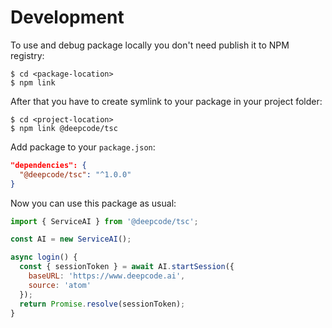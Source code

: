 # Development

To use and debug package locally you don't need publish it to NPM registry:
```shell script
$ cd <package-location>
$ npm link
```

After that you have to create symlink to your package in your project folder:
```shell script
$ cd <project-location>
$ npm link @deepcode/tsc
```

Add package to your `package.json`:
```json
"dependencies": {
  "@deepcode/tsc": "^1.0.0"
}
```

Now you can use this package as usual:
```javascript
import { ServiceAI } from '@deepcode/tsc';

const AI = new ServiceAI();

async login() {
  const { sessionToken } = await AI.startSession({
    baseURL: 'https://www.deepcode.ai',
    source: 'atom'
  });
  return Promise.resolve(sessionToken);
}
```
